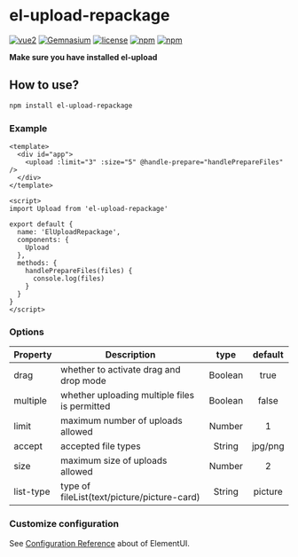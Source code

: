 # el-upload-repackage
 [![vue2](https://img.shields.io/badge/vue-2.x-brightgreen.svg)](https://vuejs.org/)
 [![Gemnasium](https://img.shields.io/gemnasium/mathiasbynens/he.svg)](https://github.com/mamba-in/el-upload-repackage)
 [![license](https://img.shields.io/github/license/mashape/apistatus.svg)](https://github.com/mamba-in/el-upload-repackage)
 [![npm](https://img.shields.io/npm/v/el-upload-repackage.svg)](https://www.npmjs.com/package/el-upload-repackage)
 [![npm](https://img.shields.io/npm/dm/el-upload-repackage.svg)](https://npmcharts.com/compare/el-upload-repackage)

**Make sure you have installed el-upload**

## How to use?
``` bash
npm install el-upload-repackage
```

### Example
``` vue
<template>
  <div id="app">
    <upload :limit="3" :size="5" @handle-prepare="handlePrepareFiles" />
  </div>
</template>

<script>
import Upload from 'el-upload-repackage'

export default {
  name: 'ElUploadRepackage',
  components: {
    Upload
  },
  methods: {
    handlePrepareFiles(files) {
      console.log(files)
    }
  }
}
</script>
```

### Options
|    Property    |    Description   |   type   |	default	|
| -----------------  | ---------------- | :--------: | :----------: |
| drag       | whether to activate drag and drop mode |Boolean| true |
| multiple   | whether uploading multiple files is permitted |Boolean | false |
| limit      | maximum number of uploads allowed | Number | 1 |
| accept     | accepted file types | String | jpg/png |
| size       | maximum size of uploads allowed | Number | 2 |
| list-type     | type of fileList(text/picture/picture-card) | String | picture |


### Customize configuration
See [Configuration Reference](https://element.eleme.cn/#/en-US/component/upload) about of ElementUI.
